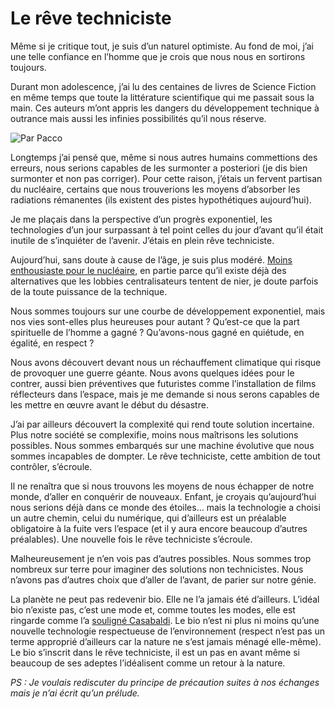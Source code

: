 # Le rêve techniciste

Même si je critique tout, je suis d’un naturel optimiste. Au fond de moi, j’ai une telle confiance en l’homme que je crois que nous nous en sortirons toujours.

Durant mon adolescence, j’ai lu des centaines de livres de Science Fiction en même temps que toute la littérature scientifique qui me passait sous la main. Ces auteurs m’ont appris les dangers du développement technique à outrance mais aussi les infinies possibilités qu’il nous réserve.

![Par Pacco](http://blog.tcrouzet.comhttps://tcrouzet.com/images_tc/20070822pacco.jpg)

Longtemps j’ai pensé que, même si nous autres humains commettions des erreurs, nous serions capables de les surmonter a posteriori (je dis bien surmonter et non pas corriger). Pour cette raison, j’étais un fervent partisan du nucléaire, certains que nous trouverions les moyens d’absorber les radiations rémanentes (ils existent des pistes hypothétiques aujourd’hui).

Je me plaçais dans la perspective d’un progrès exponentiel, les technologies d’un jour surpassant à tel point celles du jour d’avant qu’il était inutile de s’inquiéter de l’avenir. J’étais en plein rêve techniciste.

Aujourd’hui, sans doute à cause de l’âge, je suis plus modéré. [Moins enthousiaste pour le nucléaire](http://blog.tcrouzet.com/2007/05/16/le-nucleaire-me-turlupine/), en partie parce qu’il existe déjà des alternatives que les lobbies centralisateurs tentent de nier, je doute parfois de la toute puissance de la technique.

Nous sommes toujours sur une courbe de développement exponentiel, mais nos vies sont-elles plus heureuses pour autant ? Qu’est-ce que la part spirituelle de l’homme a gagné ? Qu’avons-nous gagné en quiétude, en égalité, en respect ?

Nous avons découvert devant nous un réchauffement climatique qui risque de provoquer une guerre géante. Nous avons quelques idées pour le contrer, aussi bien préventives que futuristes comme l’installation de films réflecteurs dans l’espace, mais je me demande si nous serons capables de les mettre en œuvre avant le début du désastre.

J’ai par ailleurs découvert la complexité qui rend toute solution incertaine. Plus notre société se complexifie, moins nous maîtrisons les solutions possibles. Nous sommes embarqués sur une machine évolutive que nous sommes incapables de dompter. Le rêve techniciste, cette ambition de tout contrôler, s’écroule.

Il ne renaîtra que si nous trouvons les moyens de nous échapper de notre monde, d’aller en conquérir de nouveaux. Enfant, je croyais qu’aujourd’hui nous serions déjà dans ce monde des étoiles… mais la technologie a choisi un autre chemin, celui du numérique, qui d’ailleurs est un préalable obligatoire à la fuite vers l’espace (et il y aura encore beaucoup d’autres préalables). Une nouvelle fois le rêve techniciste s’écroule.

Malheureusement je n’en vois pas d’autres possibles. Nous sommes trop nombreux sur terre pour imaginer des solutions non technicistes. Nous n’avons pas d’autres choix que d’aller de l’avant, de parier sur notre génie.

La planète ne peut pas redevenir bio. Elle ne l’a jamais été d’ailleurs. L’idéal bio n’existe pas, c’est une mode et, comme toutes les modes, elle est ringarde comme l’a [souligné Casabaldi](http://blog.tcrouzet.com/2007/08/20/devoir-de-difference/#comment-41513). Le bio n’est ni plus ni moins qu’une nouvelle technologie respectueuse de l’environnement (respect n’est pas un terme approprié d’ailleurs car la nature ne s’est jamais ménagé elle-même). Le bio s’inscrit dans le rêve techniciste, il est un pas en avant même si beaucoup de ses adeptes l’idéalisent comme un retour à la nature.

*PS : Je voulais rediscuter du principe de précaution suites à nos échanges mais je n’ai écrit qu’un prélude.*